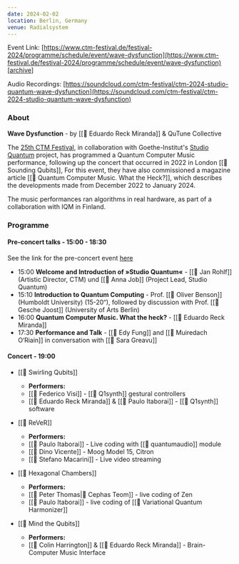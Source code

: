 ```yaml
---
date: 2024-02-02
location: Berlin, Germany
venue: Radialsystem
---
```

Event Link:
[https://www.ctm-festival.de/festival-2024/programme/schedule/event/wave-dysfunction](https://www.ctm-festival.de/festival-2024/programme/schedule/event/wave-dysfunction) [[archive](https://web.archive.org/web/20240910113552/https://www.ctm-festival.de/festival-2024/programme/schedule/event/wave-dysfunction)]

Audio Recordings:
[https://soundcloud.com/ctm-festival/ctm-2024-studio-quantum-wave-dysfunction](https://soundcloud.com/ctm-festival/ctm-2024-studio-quantum-wave-dysfunction)
### About

**Wave Dysfunction** - by  [[👤 Eduardo Reck Miranda]] & QuTune Collective


The [25th CTM Festival](https://www.ctm-festival.de/festival-2024/welcome), in collaboration with Goethe-Institut's [Studio Quantum](https://www.goethe.de/prj/lqs/en/index.html) project, has programmed a Quantum Computer Music performance, following up the concert that occurred in 2022 in London [[📍 Sounding Qubits]], 
For this event, they have also commissioned a magazine article [[📰 Quantum Computer Music. What the Heck?]], which describes the developments made from December 2022 to January 2024.

The music performances ran algorithms in real hardware, as part of a collaboration with IQM in Finland.

### Programme

#### Pre-concert talks - 15:00 - 18:30
See the link for the pre-concert event [here](https://www.ctm-festival.de/festival-2024/programme/schedule/event/quantum-computing)

- 15:00 **Welcome and Introduction of »Studio Quantum«** -  [[👤 Jan Rohlf]] (Artistic Director, CTM) und [[👤 Anna Job]] (Project Lead, Studio Quantum)
- 15:10 **Introduction to Quantum Computing** - Prof. [[👤 Oliver Benson]] (Humboldt University) (15-20“), followed by discussion with Prof. [[👤 Gesche Joost]] (University of Arts Berlin)
- 16:00 **Quantum Computer Music. What the heck?** - [[👤 Eduardo Reck Miranda]]
- 17:30 **Performance and Talk** - [[👤 Edy Fung]] and [[👤 Muiredach O‘Riain]] in conversation with [[👤 Sara Greavu]]

#### Concert - 19:00

- [[🎵 Swirling Qubits]]
	- **Performers:**
	- [[👤 Federico Visi]] - [[💾 Q1synth]] gestural controllers
	- [[👤 Eduardo Reck Miranda]] & [[👤 Paulo Itaborai]] - [[💾 Q1synth]] software

- [[🎵 ReVeR]]
	- **Performers:**
	- [[👤 Paulo Itaborai]] - Live coding with [[💾 quantumaudio]] module
	- [[👤 Dino Vicente]] - Moog Model 15, Citron
	- [[👤 Stefano Macarini]] - Live video streaming

- [[🎵 Hexagonal Chambers]]
	- **Performers:**
	- [[👤 Peter Thomas|👤 Cephas Teom]] - live coding of Zen
	- [[👤 Paulo Itaborai]] - live coding of [[💾 Variational Quantum Harmonizer]]

- [[🎵 Mind the Qubits]]
	- **Performers:**
	- [[👤 Colin Harrington]] & [[👤 Eduardo Reck Miranda]] - Brain-Computer Music Interface
